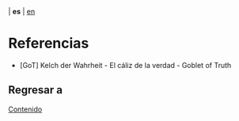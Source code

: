 | **es** | [en](../english/references.md)

#  Referencias

<a name="GoT"></a>
- [GoT] Kelch der Wahrheit - El cáliz de la verdad - Goblet of Truth


## Regresar a

[Contenido](./contenido.md)
